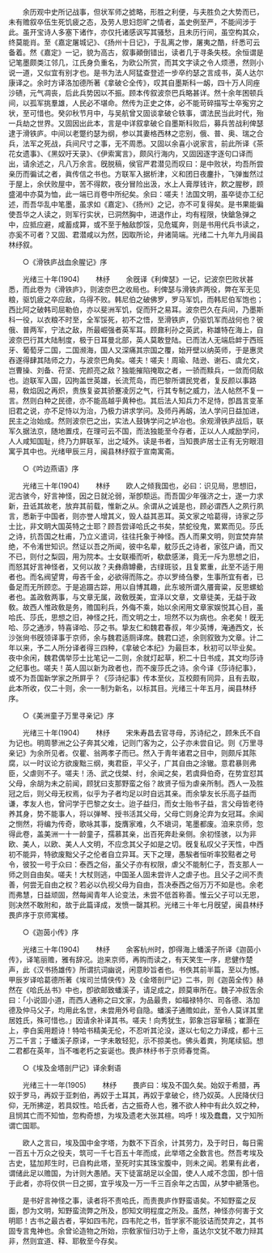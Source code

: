 <!-- { "loadSidebar": true } -->
　　余历观中史所记战事，但状军师之摅略，形胜之利便，与夫胜负之大势而已，未有赡叙卒伍生死饥疲之态，及劳人思妇怨旷之情者，盖史例至严，不能间涉于此。虽开宝诗人多塞下诸作，亦仅托诸感讽写其骚愁，且未历行间，虽空构其众，终莫能肖。至《嘉定屠城记》、《扬州十日记》，于乱离之惨，屠夷之酷，纤悉可云备着。然《嘉定》一记，貌为高古，叙事顚倒错出，读者几于寻条失枝。余恒谓是记笔墨颇类江邻几，江氏身负重名，为欧公所赏，而其文字读之令人烦懑，然则小说一道，又似宜有别才也。是书为法人阿猛查登述一步卒约瑟之言成书，英人达尔康译之。余时方译洛加德所著《拿破仑全传》，叹其自墨斯科一衂，四十万人同痤沙碛，元气凋丧，后此兵势因以不振。顾本传叙波奈巴兵略甚详。然十余年困顿兵间，以孤军挑羣雄，人民必不堪命。然传为正史之体，必不能苛碎描写士卒寃穷之状，至可惜也。癸卯秋节月中，与吴航曾又固谈拿破仑轶事，谓法民当此时代，殆一兵劫之世界。又固因出此本，言是中详叙拿破仑自墨斯科败后，募兵苦战利俾瑟逮于滑铁庐。中间以老蹩约瑟为纲，参以其妻格西林之恋别，俄、普、奥、瑞之合兵，法军之死战，兵间尺寸之事，无不周悉。又固以余喜小说家言，前此所译《茶花女遗事》、《黑奴吁天录》、《伊索寓言》，颇风行海内，又固因逐字逐句口译而出，请余述之，凡八万余言。旣脱稿，侯官严君潜见而叹曰：是中败状，均吾所尝亲历而徧试之者，眞传信之书也。方联军入据析津，义和团日夜鏖扑，飞弹蚩然过于屋上，余伏败屋中，苦不得飮，夜分冒险出汲，水上人膏厚钱许，飮之腥秽，顾盛渴中亦莫为恤，此一端已肖卷中所纪矣。余曰：嗟夫！法国文明，虽卒徒亦工纪述，而吾华乱中笔墨，虽求如《嘉定》、《扬州》之记，亦不可复得矣。是书果能徧使吾华之人读之，则军行实状，已洞然胸中，进退作止，均有程限，快鎗急弹之中，应抵应避，咸蓄成算，或不至于触敌卽馁，见危辄奔，则是书用代兵书读之，亦奚不可者？又固、君潜咸以为然，因取所论，弁诸简端。光绪二十九年九月闽县林纾叙。 

　　○《滑铁庐战血余腥记》序 

　　光绪三十年(1904) 
　　林纾 
　　余旣译《利俾瑟》一记，记波奈巴败状甚悉，而此卷为《滑铁庐》，则波奈巴之收局也。利俾瑟与滑铁庐两役，弊在军无见粮，驱饥疲之卒应敌，乌得不败。韩尼伯之破佛罗，罗马军饥，而韩尼伯军饱也；西比阿之破韩司屈勒伯，亦以斐洲军饥，促而歼之易耳。波奈巴久在兵间，乃墨斯科一役，以衣粮不时至，全军馁死，初不之悟，至滑铁庐，仍驱饥军而战何也？彼俄、普两军，宁法之敌，所最崛强者英军耳。顾鼐利孙之英武，称雄特在海上，自波奈巴行其大陆制度，极于日耳曼北部，英人莫敢登陆。已而法人无端启衅于西班牙、葡萄牙二国，二国濒海，国人又深痛其宗国之覆，始开壁以纳英师，于是惠灵吞遂得肆其陆师之力，与波奈巴角矣。嗟夫！嗟夫！周瑜、陆逊、谢石、虞允文，岂曹操、刘备、苻坚、完颜亮之敌？独能摧陷掩取之者，一骄而黩兵，一敛而伺敌也。迨联军入国，囚拘盖世英雄，长流荒岛，而巴黎所谓民党者，复反颜以事路易，敎焰因之再炽，贵族复姿其骄蹇凌厉之气，行其专制之威力，法人帖然不复一言。然则白种之民德，亦不能高越乎黄种也。其后法人知兵力不足恃，卽昌言变革旧君之说，亦不足恃以为治，乃极力讲求学问。及师丹再衂，法人学问日益加进，民主之治始成。然则波奈巴之出，实法人鼓铸学问之垆冶也。余观滑铁庐战后，联军久据法京，随地置戍，在理可云不国，而法独能至今存者，正以人人咸励学问，人人咸知国耻，终乃力屛联军，出之域外。读是书者，当知畏庐居士正有无穷眼泪寓乎其中也。光绪甲辰三月，闽县林纾叙于宣南寓斋。 

　　○《吟边燕语》序 

　　光绪三十年(1904) 
　　林纾 
　　欧人之倾我国也，必曰：识见局，思想旧，泥古骇今，好言神怪，因之日就沦弱，渐卽颓运。而吾国少年强济之士，遂一力求新，丑诋其故老，放弃其前载，惟新之从。余谓从之诚是也，顾必谓西人之夙行夙言，悉新于中国者，则亦誉人增其义，毁人益其恶耳。英文家之哈葛得，诗家之莎士比，非文眀大国英特之士耶？顾吾尝译哈氏之书矣，禁蛇役鬼，累累而见。莎氏之诗，抗吾国之杜甫，乃立义遣词，往往托象于神怪。西人而果文明，则宜焚弃禁绝，不令淆世知识。然证以吾之所闻，彼中名辈，躭莎氏之诗者，家弦户诵，而又不已，则付之梨园，用为院本。士女联襼而听，欷歔感涕，竟无一斥为思想之旧，而怒其好言神怪者，又何以故？夫彝鼎罇罍，古绿斑驳，且复累重，此至不适于用者也。而名阀望冑，毋吝千金，必欲得而陈之。亦以罗绮刍豢，生事所宜有者，已备足而无所顾恋。于是追蹑古踪，用以自博其趣，此东坡所谓久餍膏粱，反思螺蛤者也。盖政敎两事，与文章无属，政敎旣美，宜泽以文章，文章徒美，无益于政敎。故西人惟政敎是务，赡国利兵，外侮不乘，始以余闲用文章家娱悦其心目，虽哈氏、莎氏，思想之旧，神怪之托，而文明之士，坦然不以为病也。余老矣！旣无哈、莎之通涉，特喜译哈、莎之书。挚友仁和魏君春叔，年少英博，淹通西文，长沙张尙书旣领译事于京师，余与魏君适厕译席。魏君口述，余则叙致为文章。计二年以来，予二人所分译者得三四种，《拿破仑本纪》为最巨本，秋初可以毕业矣。夜中余闲，魏君偶举莎士比笔记一二则，余就灯起草，积二十日书成，其文均莎诗之纪事也。嗟夫！英人固以新为政者也，而不废莎氏之诗。余今译《莎诗纪事》，或不为吾国新学家之所屛乎？《莎诗纪事》传本至伙，互校颇有同异，且有去取，此本所收，仅二十则，余一一制为新名，以标其目。光绪三十年五月，闽县林纾序。 

　　○《美洲童子万里寻亲记》序 

　　光绪三十年(1904) 
　　林纾 
　　宋朱寿昌去官寻母，苏诗纪之，顾朱氏不自为记也。明周蓼洲之公子奔其父难，记则门客为之，公子亦未尝自记。则《万里寻亲记》为余所见者。仅瞿、翁两孝子而已。然入于靑年诸君之目中，则颇斥其陈腐，以一时议论方欲废黜三纲，夷君臣，平父子，广其自由之涂辙。意君暴则弗臣，父虐则不子。嗟夫！汤、武之伐桀、纣，余闻之矣，若虞舜伯奇，在势宜怼其父母，余胡为未之前闻，顾犹曰支那野蛮之俗？故贤子恒为虐亲所制。西人一及胜冠之后，则父母无权焉，似乎为子者均足以时自远其亲。而余挚友长乐高子益而谦，孝友人也，曾问学于巴黎之女士。迨子益归，而女士贻书子益，言父母皆老待养其身，势不能事人，将以弹琴、授书活其父母，父母亡则身沦弃为女冠耳。余闻之恻然，将编为传奇，歌咏其事，旋膺家难，久不塡词，笔墨都废。洎来京师，忽得此卷，盖美洲一十一龄童子，孺慕其亲，出百死奔赴亲侧。余初怪骇，以为非欧、美人，以欧、美人人文明，不应念其父子如是之切。旣复私叹父子天性，中西初不能异，特欲废黜父子之伦者自立异耳。天下之理，愚騃者恒听率狡黠者之号令，彼狡一号于众曰：泰西之俗，虽父子亦有权限，虐父不能制仁子，吾支那人一师之则自由矣。嗟夫！大杖则逃，中国圣人固未尝许人之虐子也。且父子之间不责善，何尝无自由之权？若必以仇视父母为自由，吾决泰西之俗万万不如是也。余老而弗慧，日益顽固，然每闻青年人论变法，未尝不低首称善。惟云父子可以无恩，则决然不敢附和，故于此篇译成，发愤一罄其积。光绪三十年七月旣望，闽县林纾畏庐序于京师寓楼。 

　　○《迦茵小传》序 

　　光绪三十年(1904) 
　　林纾 
　　余客杭州时，卽得海上蟠溪子所译《迦茵小传》，译笔丽赡，雅有辞况。迨来京师，再购而读之，有天笑生一序，悲健作楚声，此《汉书扬雄传》所谓抗词幽说，闲意眇旨者也。书佚其前半篇，至以为憾。甲辰岁译哈葛德所著《埃司兰情侠传》及《金塔剖尸记》二书，则《迦茵全传》赫然在《哈氏丛书》中也，卽欲邮致蟠溪子，请足成之，顾莫审所在。魏子冲叔吿余曰：「小说固小道，而西人通称之曰文家，为品最贵，如福禄特尔、司各德、洛加德及仲马父子，均用此名世，未尝用外号自隐。蟠溪子通赡如此，至令人莫详其里居姓氏，殊可惜也。」因请余补译其书。嗟夫！向秀犹生，郭象岂容窜稿；崔灏在上，李白奚用题诗！特哈书精美无伦，不忍听其沦没，遂以七旬之力译成，都十三万二千言；于蟠溪子原译，一字未敢轻犯，示不掠美也。佛头着粪，狗尾续貂。想二君都在英年，当不嗤老朽之妄诞也。畏庐林纾书于京师春觉斋。 

　　○《埃及金塔剖尸记》译余剩语 

　　光绪三十一年(1905) 
　　林纾 
　　畏庐曰：埃及不国久矣。始奴于希腊，再奴于罗马，再奴于亚刺伯，再奴于土耳其，再奴于拿破仑，终乃奴英。人民降伏归仰，无所拂逆，若具奴性。哈氏者，古之振奇人也，雅不欲人种中有此久奴之种，且悯其亡而不知恤，忽构奇想，为埃及遗老大张其楦。呜呼！埃及蠢蠢，又宁知所谓亡国耶。 

　　欧人之言曰，埃及国中金字塔，为数不下百余，计其劳力，及于时日，每日需一百五十万众之役夫，筑可一千七百五十年而成，此举塔之全数言也。然吾考埃及古史，猛加邦生时，已自构此塔，至死时实其珠宝腹中，则未之闻。若果有此者，谓储此足以赡国，为计则大愚陋。天下徒富胡足以全国，使人人咸不念国，卽十倍于此者，亦将仅供一日之掷，宜乎埃及一万一千三百余年之古国，从梦中褫落也。 

　　是书好言神怪之事，读者将不责哈氏，而责畏庐作野蛮语矣。不知野蛮之反面，卽为文明，知野蛮流弊之所及，卽知文明程度之所及。虽然，神怪亦何害于文明耶！古书之最古者，寜如四韦陀，四韦陀之书，哲学家不能驳诘而焚弃之，其书固专言鬼神也。余曾论造物之所始，宗敎家恒归功于上帝，虽达尔文犹不敢力辩其非，然则宜道、释、耶敎至今存矣。 

